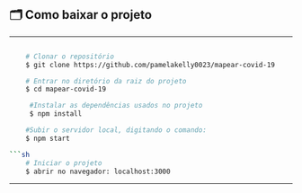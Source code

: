 ## 🗂 Como baixar o projeto


---
```sh

    # Clonar o repositório
    $ git clone https://github.com/pamelakelly0023/mapear-covid-19
```

```sh
    # Entrar no diretório da raiz do projeto 
    $ cd mapear-covid-19
```

```sh
     #Instalar as dependências usados no projeto
     $ npm install
```

```sh
    #Subir o servidor local, digitando o comando:
    $ npm start

```sh
    # Iniciar o projeto
    $ abrir no navegador: localhost:3000
```

---
